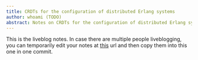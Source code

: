 ```yaml
---
title: CRDTs for the configuration of distributed Erlang systems
author: whoami (TODO)
abstract: Notes on CRDTs for the configuration of distributed Erlang systems
---
```


This is the liveblog notes.  In case there are multiple
people liveblogging, you can temporarily edit your notes
at [this](crdts-for-the-config/template.md) url and then copy them into this one in one
commit.
